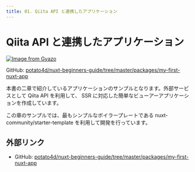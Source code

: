 ```yaml
---
title: 01. Qiita API と連携したアプリケーション
---
```


# Qiita API と連携したアプリケーション

[![Image from Gyazo](https://i.gyazo.com/0fcffaf9c190f0e3fedc9d4ab30be234.gif)](https://gyazo.com/0fcffaf9c190f0e3fedc9d4ab30be234)

GitHub: [potato4d/nuxt-beginners-guide/tree/master/packages/my-first-nuxt-app](https://github.com/potato4d/nuxt-beginners-guide/tree/master/packages/my-first-nuxt-app)

本書の二章で紹介しているアプリケーションのサンプルとなります。外部サービスとして Qiita API を利用して、 SSR に対応した簡単なビューアーアプリケーションを作成しています。

この章のサンプルでは、最もシンプルなボイラープレートである nuxt-community/starter-template を利用して開発を行っています。

## 外部リンク

- GitHub: [potato4d/nuxt-beginners-guide/tree/master/packages/my-first-nuxt-app](https://github.com/potato4d/nuxt-beginners-guide/tree/master/packages/my-first-nuxt-app)
